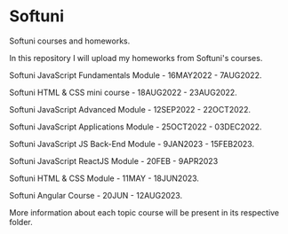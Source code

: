 # Softuni

Softuni courses and homeworks.

In this repository I will upload my homeworks from Softuni's courses.

Softuni JavaScript Fundamentals Module - 16MAY2022 - 7AUG2022.

Softuni HTML & CSS mini course - 18AUG2022 - 23AUG2022.

Softuni JavaScript Advanced Module - 12SEP2022 - 22OCT2022.

Softuni JavaScript Applications Module - 25OCT2022 - 03DEC2022.

Softuni JavaScript JS Back-End Module - 9JAN2023 - 15FEB2023.

Softuni JavaScript ReactJS Module - 20FEB - 9APR2023

Softuni HTML & CSS Module - 11MAY - 18JUN2023.

Softuni Angular Course - 20JUN - 12AUG2023.

More information about each topic course will be present in its respective folder.